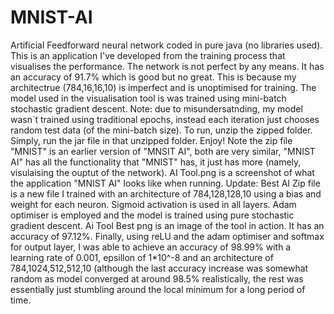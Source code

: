 # MNIST-AI
Artificial Feedforward neural network coded in pure java (no libraries used). This is an application I've developed from the training process that visualises the performance. The network is not perfect by any means. It has an accuracy of 91.7% which is good but no great. This is because my architectrue (784,16,16,10) is imperfect and is unoptimised for training. The model used in the visualisation tool is was trained using mini-batch stochastic gradient descent. Note: due to misundersatnding, my model wasn`t trained using traditional epochs, instead each iteration just chooses random test data (of the mini-batch size). To run, unzip the zipped folder. Simply, run the jar file in that unzipped folder. Enjoy! Note the zip file "MNIST" is an earlier version of "MNSIT AI", both are very similar, "MNIST AI" has all the functionality that "MNIST" has, it just has more (namely, visulaising the ouptut of the network). AI Tool.png is a screenshot of what the application "MNIST AI" looks like when running. Update: Best AI Zip file is a new file I trained with an architecture of 784,128,128,10 using a bias and weight for each neuron. Sigmoid activation is used in all layers. Adam optimiser is employed and the model is trained using pure stochastic gradient descent. Ai Tool Best png is an image of the tool in action. It has an accuracy of 97.12%. Finally, using reLU and the adam optimiser and softmax for output layer, I was able to achieve an accuracy of 98.99% with a learning rate of 0.001, epsillon of 1*10^-8 and an architecture of 784,1024,512,512,10 (although the last accuracy increase was somewhat random as model converged at around 98.5% realistically, the rest was essentially just stumbling around the local minimum for a long period of time.

